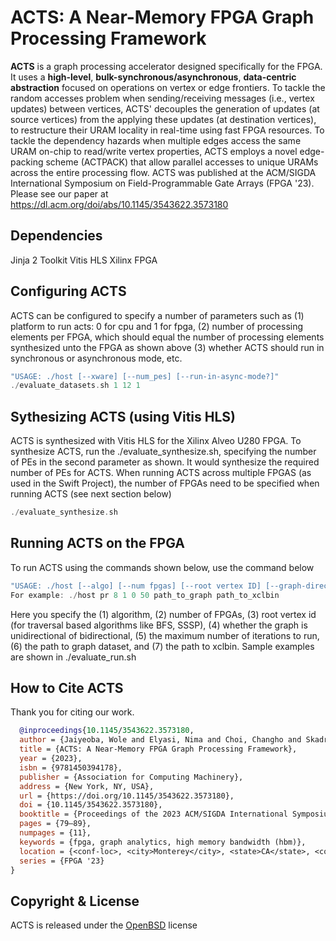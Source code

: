 # ACTS: A Near-Memory FPGA Graph Processing Framework

**ACTS** is a graph processing accelerator designed specifically for the FPGA. It uses a **high-level**, **bulk-synchronous/asynchronous**, **data-centric abstraction** focused on operations on vertex or edge frontiers. To tackle the random accesses problem when sending/receiving messages (i.e., vertex updates) between vertices, ACTS' decouples the generation of updates (at source vertices) from the applying these updates (at destination vertices), to restructure their URAM locality in real-time using fast FPGA resources. To tackle the dependency hazards when multiple edges access the same URAM on-chip to read/write vertex properties, ACTS employs a novel edge-packing scheme (ACTPACK) that allow parallel accesses to unique URAMs across the entire processing flow. ACTS was published at the ACM/SIGDA International Symposium on Field-Programmable Gate Arrays (FPGA '23). Please see our paper at https://dl.acm.org/doi/abs/10.1145/3543622.3573180 

## Dependencies
Jinja 2 Toolkit
Vitis HLS
Xilinx FPGA

## Configuring ACTS
ACTS can be configured to specify a number of parameters such as (1) platform to run acts: 0 for cpu and 1 for fpga, (2) number of processing elements per FPGA, which should equal the number of processing elements synthesized unto the FPGA as shown above (3) whether ACTS should run in synchronous or asynchronous mode, etc.  

```cpp
"USAGE: ./host [--xware] [--num_pes] [--run-in-async-mode?]"
./evaluate_datasets.sh 1 12 1
```	

## Sythesizing ACTS (using Vitis HLS)
ACTS is synthesized with Vitis HLS for the Xilinx Alveo U280 FPGA. To synthesize ACTS, run the ./evaluate_synthesize.sh, specifying the number of PEs in the second parameter as shown. It would synthesize the required number of PEs for ACTS. When running ACTS across multiple FPGAS (as used in the Swift Project), the number of FPGAs need to be specified when running ACTS (see next section below)

```cpp
./evaluate_synthesize.sh
```

## Running ACTS on the FPGA 
To run ACTS using the commands shown below, use the command below

```cpp
"USAGE: ./host [--algo] [--num fpgas] [--root vertex ID] [--graph-direction] [--number-of-iterations] [--path-to-graph] [--path-to-XCLBIN] "
For example: ./host pr 8 1 0 50 path_to_graph path_to_xclbin
```

Here you specify the (1) algorithm, (2) number of FPGAs, (3) root vertex id (for traversal based algorithms like BFS, SSSP), (4) whether the graph is unidirectional of bidirectional, (5) the maximum number of iterations to run, (6) the path to graph dataset, and (7) the path to xclbin. Sample examples are shown in ./evaluate_run.sh

## How to Cite ACTS
Thank you for citing our work.

```bibtex
  @inproceedings{10.1145/3543622.3573180,
  author = {Jaiyeoba, Wole and Elyasi, Nima and Choi, Changho and Skadron, Kevin},
  title = {ACTS: A Near-Memory FPGA Graph Processing Framework},
  year = {2023},
  isbn = {9781450394178},
  publisher = {Association for Computing Machinery},
  address = {New York, NY, USA},
  url = {https://doi.org/10.1145/3543622.3573180},
  doi = {10.1145/3543622.3573180},
  booktitle = {Proceedings of the 2023 ACM/SIGDA International Symposium on Field Programmable Gate Arrays},
  pages = {79–89},
  numpages = {11},
  keywords = {fpga, graph analytics, high memory bandwidth (hbm)},
  location = {<conf-loc>, <city>Monterey</city>, <state>CA</state>, <country>USA</country>, </conf-loc>},
  series = {FPGA '23}
}
```

## Copyright & License
ACTS is released under the [OpenBSD](https://github.com/Wole308/acts-project/blob/main/LICENSE) license

